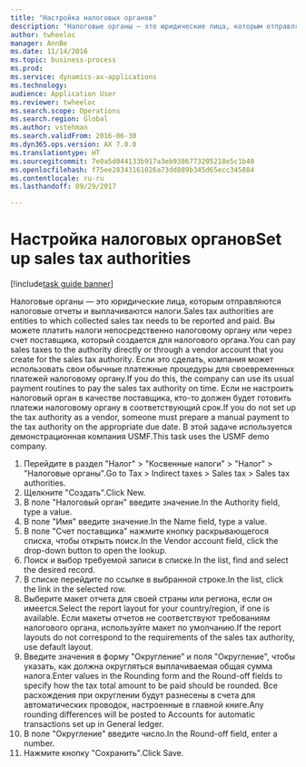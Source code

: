 ```yaml
--- 
title: "Настройка налоговых органов"
description: "Налоговые органы — это юридические лица, которым отправляются налоговые отчеты и выплачиваются налоги."
author: twheeloc
manager: AnnBe
ms.date: 11/14/2016
ms.topic: business-process
ms.prod: 
ms.service: dynamics-ax-applications
ms.technology: 
audience: Application User
ms.reviewer: twheeloc
ms.search.scope: Operations
ms.search.region: Global
ms.author: vstehman
ms.search.validFrom: 2016-06-30
ms.dyn365.ops.version: AX 7.0.0
ms.translationtype: HT
ms.sourcegitcommit: 7e0a5d044133b917a3eb9386773205218e5c1b40
ms.openlocfilehash: f75ee28343161026a73dd889b345d65ecc345884
ms.contentlocale: ru-ru
ms.lasthandoff: 09/29/2017

---
```

# <a name="set-up-sales-tax-authorities"></a><span data-ttu-id="355cd-103">Настройка налоговых органов</span><span class="sxs-lookup"><span data-stu-id="355cd-103">Set up sales tax authorities</span></span>

[!include[task guide banner](../../includes/task-guide-banner.md)]

<span data-ttu-id="355cd-104">Налоговые органы — это юридические лица, которым отправляются налоговые отчеты и выплачиваются налоги.</span><span class="sxs-lookup"><span data-stu-id="355cd-104">Sales tax authorities are entities to which collected sales tax needs to be reported and paid.</span></span> <span data-ttu-id="355cd-105">Вы можете платить налоги непосредственно налоговому органу или через счет поставщика, который создается для налогового органа.</span><span class="sxs-lookup"><span data-stu-id="355cd-105">You can pay sales taxes to the authority directly or through a vendor account that you create for the sales tax authority.</span></span> <span data-ttu-id="355cd-106">Если это сделать, компания может использовать свои обычные платежные процедуры для своевременных платежей налоговому органу.</span><span class="sxs-lookup"><span data-stu-id="355cd-106">If you do this, the company can use its usual payment routines to pay the sales tax authority on time.</span></span> <span data-ttu-id="355cd-107">Если не настроить налоговый орган в качестве поставщика, кто-то должен будет готовить платежи налоговому органу в соответствующий срок.</span><span class="sxs-lookup"><span data-stu-id="355cd-107">If you do not set up the tax authority as a vendor, someone must prepare a manual payment to the tax authority on the appropriate due date.</span></span> <span data-ttu-id="355cd-108">В этой задаче используется демонстрационная компания USMF.</span><span class="sxs-lookup"><span data-stu-id="355cd-108">This task uses the USMF demo company.</span></span>

1. <span data-ttu-id="355cd-109">Перейдите в раздел "Налог" > "Косвенные налоги" > "Налог" > "Налоговые органы".</span><span class="sxs-lookup"><span data-stu-id="355cd-109">Go to Tax > Indirect taxes > Sales tax > Sales tax authorities.</span></span>
2. <span data-ttu-id="355cd-110">Щелкните "Создать".</span><span class="sxs-lookup"><span data-stu-id="355cd-110">Click New.</span></span>
3. <span data-ttu-id="355cd-111">В поле "Налоговый орган" введите значение.</span><span class="sxs-lookup"><span data-stu-id="355cd-111">In the Authority field, type a value.</span></span>
4. <span data-ttu-id="355cd-112">В поле "Имя" введите значение.</span><span class="sxs-lookup"><span data-stu-id="355cd-112">In the Name field, type a value.</span></span>
5. <span data-ttu-id="355cd-113">В поле "Счет поставщика" нажмите кнопку раскрывающегося списка, чтобы открыть поиск.</span><span class="sxs-lookup"><span data-stu-id="355cd-113">In the Vendor account field, click the drop-down button to open the lookup.</span></span>
6. <span data-ttu-id="355cd-114">Поиск и выбор требуемой записи в списке.</span><span class="sxs-lookup"><span data-stu-id="355cd-114">In the list, find and select the desired record.</span></span>
7. <span data-ttu-id="355cd-115">В списке перейдите по ссылке в выбранной строке.</span><span class="sxs-lookup"><span data-stu-id="355cd-115">In the list, click the link in the selected row.</span></span>
8. <span data-ttu-id="355cd-116">Выберите макет отчета для своей страны или региона, если он имеется.</span><span class="sxs-lookup"><span data-stu-id="355cd-116">Select the report layout for your country/region, if one is available.</span></span> <span data-ttu-id="355cd-117">Если макеты отчетов не соответствуют требованиям налогового органа, используйте макет по умолчанию.</span><span class="sxs-lookup"><span data-stu-id="355cd-117">If the report layouts do not correspond to the requirements of the sales tax authority, use default layout.</span></span>
9. <span data-ttu-id="355cd-118">Введите значения в форму "Округление" и поля "Округление", чтобы указать, как должна округляться выплачиваемая общая сумма налога.</span><span class="sxs-lookup"><span data-stu-id="355cd-118">Enter values in the Rounding form and the Round-off fields to specify how the tax total amount to be paid should be rounded.</span></span> <span data-ttu-id="355cd-119">Все расхождения при округлении будут разнесены в счета для автоматических проводок, настроенные в главной книге.</span><span class="sxs-lookup"><span data-stu-id="355cd-119">Any rounding differences will be posted to Accounts for automatic transactions set up in General ledger.</span></span>
10. <span data-ttu-id="355cd-120">В поле "Округление" введите число.</span><span class="sxs-lookup"><span data-stu-id="355cd-120">In the Round-off field, enter a number.</span></span>
11. <span data-ttu-id="355cd-121">Нажмите кнопку "Сохранить".</span><span class="sxs-lookup"><span data-stu-id="355cd-121">Click Save.</span></span>


